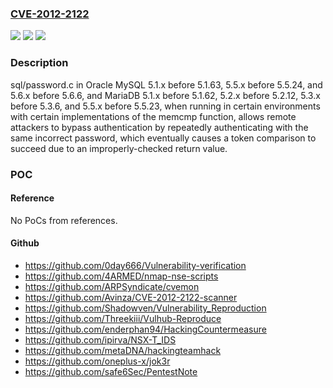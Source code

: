 ### [CVE-2012-2122](https://cve.mitre.org/cgi-bin/cvename.cgi?name=CVE-2012-2122)
![](https://img.shields.io/static/v1?label=Product&message=n%2Fa&color=blue)
![](https://img.shields.io/static/v1?label=Version&message=n%2Fa&color=blue)
![](https://img.shields.io/static/v1?label=Vulnerability&message=n%2Fa&color=brighgreen)

### Description

sql/password.c in Oracle MySQL 5.1.x before 5.1.63, 5.5.x before 5.5.24, and 5.6.x before 5.6.6, and MariaDB 5.1.x before 5.1.62, 5.2.x before 5.2.12, 5.3.x before 5.3.6, and 5.5.x before 5.5.23, when running in certain environments with certain implementations of the memcmp function, allows remote attackers to bypass authentication by repeatedly authenticating with the same incorrect password, which eventually causes a token comparison to succeed due to an improperly-checked return value.

### POC

#### Reference
No PoCs from references.

#### Github
- https://github.com/0day666/Vulnerability-verification
- https://github.com/4ARMED/nmap-nse-scripts
- https://github.com/ARPSyndicate/cvemon
- https://github.com/Avinza/CVE-2012-2122-scanner
- https://github.com/Shadowven/Vulnerability_Reproduction
- https://github.com/Threekiii/Vulhub-Reproduce
- https://github.com/enderphan94/HackingCountermeasure
- https://github.com/ipirva/NSX-T_IDS
- https://github.com/metaDNA/hackingteamhack
- https://github.com/oneplus-x/jok3r
- https://github.com/safe6Sec/PentestNote

